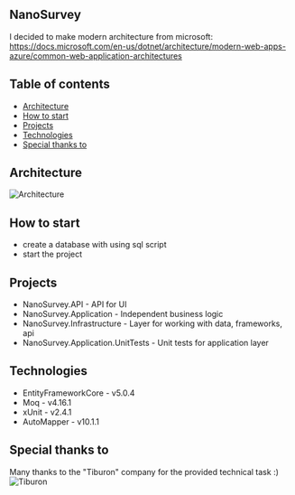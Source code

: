## NanoSurvey

I decided to make modern architecture from microsoft:
https://docs.microsoft.com/en-us/dotnet/architecture/modern-web-apps-azure/common-web-application-architectures

## Table of contents
* [Architecture](#architecture)
* [How to start](#how-to-start)
* [Projects](#projects)
* [Technologies](#technologies)
* [Special thanks to](#special-thanks-to)

## Architecture
![Architecture](https://docs.microsoft.com/en-us/dotnet/architecture/modern-web-apps-azure/media/image5-9.png)

## How to start
* create a database with using sql script
* start the project

## Projects
* NanoSurvey.API - API for UI
* NanoSurvey.Application - Independent business logic
* NanoSurvey.Infrastructure - Layer for working with data, frameworks, api
* NanoSurvey.Application.UnitTests - Unit tests for application layer

## Technologies
* EntityFrameworkCore - v5.0.4
* Moq - v4.16.1
* xUnit - v2.4.1
* AutoMapper - v10.1.1

## Special thanks to
Many thanks to the "Tiburon" company for the provided technical task :)
![Tiburon](https://hhcdn.ru/employer-logo/2897761.png)
